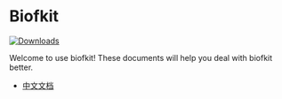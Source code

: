 # Biofkit

[![Downloads](https://img.shields.io/pypi/v/biofkit?color=orange)](https://img.shields.io/pypi/v/biofkit?color=orange)

Welcome to use biofkit!
These documents will help you deal with biofkit better.

- [中文文档](https://chou-uken.github.io/biofkit/chinese/)